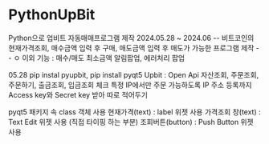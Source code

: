 # PythonUpBit

Python으로 업비트 자동매매프로그램 제작
2024.05.28 ~ 2024.06
-- 비트코인의 현재가격조회, 매수금액 입력 후 구매, 매도금액 입력 후 매도가 가능한 프로그램 제작 --
    ㅇ 이외 기능 : 매수/매도 최소금액 알림팝업, 에러처리 팝업

05.28
pip instal pyupbit, pip install pyqt5
Upbit : Open Api 자산조회, 주문조회, 주문하기, 출금조회, 입금조회 체크
특정 IP에서만 주문 가능하도록 IP 주소 등록까지
Access key와 Secret key 받아 따로 적어두기



pyqt5 패키지 속 class 객체 사용
현재가격(text) : label 위젯 사용
가격조회 창(text) : Text Edit 위젯 사용 (직접 타이핑 하는 부분)
조회버튼(button) : Push Button 위젯 사용

